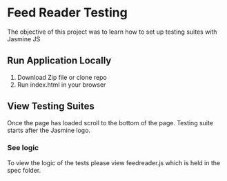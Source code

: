 # Feed Reader Testing

The objective of this project was to learn how to set up testing suites with Jasmine JS

## Run Application Locally

1. Download Zip file or clone repo
2. Run index.html in your browser

## View Testing Suites

Once the page has loaded scroll to the bottom of the page. Testing suite starts after the Jasmine logo.

### See logic

To view the logic of the tests please view feedreader.js which is held in the spec folder.